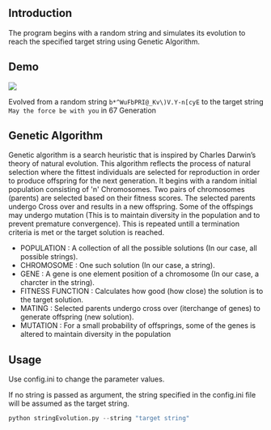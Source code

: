 ## Introduction

The program begins with a random string and simulates its evolution to reach the specified target string using Genetic Algorithm.


## Demo
![](demo.gif)

Evolved from a random string `b*^WuFbPRI@_Kv\)V.Y-n[cyE` to the target string `May the force be with you` in 67 Generation

## Genetic Algorithm
<p>Genetic algorithm is a search heuristic that is inspired by Charles Darwin’s theory of natural evolution. 
This algorithm reflects the process of natural selection where the fittest individuals are selected for reproduction
in order to produce offspring for the next generation.
It begins with a random initial population consisting of 'n' Chromosomes.
Two pairs of chromosomes (parents) are selected based on their fitness scores. 
The selected parents undergo Cross over and results in a new offspring.
Some of the offspings may undergo mutation (This is to maintain diversity
in the population and to prevent premature convergence). This is repeated untill
a termination criteria is met or the target solution is reached.<p>  

- POPULATION       : A collection of all the possible solutions (In our case, all possible strings).
- CHROMOSOME       : One such solution (In our case, a string).
- GENE             : A gene is one element position of a chromosome (In our case, a charcter in the string).
- FITNESS FUNCTION : Calculates how good (how close) the solution is to the target solution.
- MATING           : Selected parents undergo cross over (iterchange of genes) to generate offspring (new solution).
- MUTATION         : For a small probability of offsprings, some of the genes is altered to maintain diversity in the
                     population


## Usage
Use config.ini to change the parameter values.  

If no string is passed as argument, the string specified in the config.ini file will be assumed as the target string.

```python
python stringEvolution.py --string "target string"
